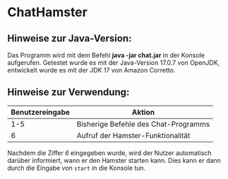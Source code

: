# ChatHamster
## Hinweise zur Java-Version:
Das Programm wird mit dem Befehl **java -jar chat.jar** in der Konsole aufgerufen. Getestet wurde es mit
der Java-Version 17.0.7 von OpenJDK, entwickelt wurde es mit der JDK 17 von Amazon Corretto.

## Hinweise zur Verwendung:
|Benutzereingabe|Aktion|
|-|-|
|1-5|Bisherige Befehle des Chat-Programms|
|6|Aufruf der Hamster-Funktionalität|

Nachdem die Ziffer *6* eingegeben wurde, wird der Nutzer automatisch darüber informiert, wann er den Hamster starten kann. Dies kann er dann durch die Eingabe von `start` in die Konsole tun.
